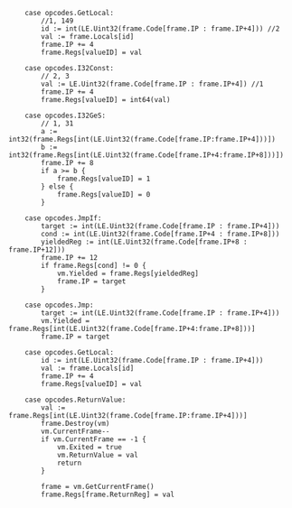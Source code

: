 		case opcodes.GetLocal:
			//1, 149
			id := int(LE.Uint32(frame.Code[frame.IP : frame.IP+4])) //2
			val := frame.Locals[id]
			frame.IP += 4
			frame.Regs[valueID] = val
			
		case opcodes.I32Const:
			// 2, 3
			val := LE.Uint32(frame.Code[frame.IP : frame.IP+4]) //1
			frame.IP += 4
			frame.Regs[valueID] = int64(val)			

		case opcodes.I32GeS:
			// 1, 31
			a := int32(frame.Regs[int(LE.Uint32(frame.Code[frame.IP:frame.IP+4]))])
			b := int32(frame.Regs[int(LE.Uint32(frame.Code[frame.IP+4:frame.IP+8]))])
			frame.IP += 8
			if a >= b {
				frame.Regs[valueID] = 1
			} else {
				frame.Regs[valueID] = 0
			}			
			
		case opcodes.JmpIf:
			target := int(LE.Uint32(frame.Code[frame.IP : frame.IP+4]))
			cond := int(LE.Uint32(frame.Code[frame.IP+4 : frame.IP+8]))
			yieldedReg := int(LE.Uint32(frame.Code[frame.IP+8 : frame.IP+12]))
			frame.IP += 12
			if frame.Regs[cond] != 0 {
				vm.Yielded = frame.Regs[yieldedReg]
				frame.IP = target
			}
			
		case opcodes.Jmp:
			target := int(LE.Uint32(frame.Code[frame.IP : frame.IP+4]))
			vm.Yielded = frame.Regs[int(LE.Uint32(frame.Code[frame.IP+4:frame.IP+8]))]
			frame.IP = target			
			
		case opcodes.GetLocal:
			id := int(LE.Uint32(frame.Code[frame.IP : frame.IP+4]))
			val := frame.Locals[id]
			frame.IP += 4
			frame.Regs[valueID] = val			
			
		case opcodes.ReturnValue:
			val := frame.Regs[int(LE.Uint32(frame.Code[frame.IP:frame.IP+4]))]
			frame.Destroy(vm)
			vm.CurrentFrame--
			if vm.CurrentFrame == -1 {
				vm.Exited = true
				vm.ReturnValue = val
				return
			}

			frame = vm.GetCurrentFrame()
			frame.Regs[frame.ReturnReg] = val			
